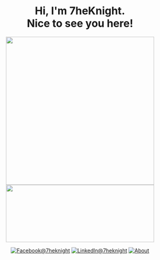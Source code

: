 <h1 align=center>Hi, I'm 7heKnight.<br>Nice to see you here!</h1>
<p align=center>
  <kbd><img width=400 src="https://github-readme-stats.vercel.app/api?username=7heknight&bg_color=00000000&text_color=58a6ff&hide_border=true&disable_animations=true&include_all_commits=true"><img height=155 width=400 src="https://github-readme-stats.vercel.app/api/top-langs/?username=7heknight&layout=compact&langs_count=10&bg_color=00000000&text_color=58a6ff&hide_border=true&disable_animations=true&card_width=485&line_height=35" /></kbd>
</p>

<p align=center>
<a href="https://www.facebook.com/7heknight"><img src="https://img.shields.io/badge/Facebook--_.svg?style=social&logo=facebook" alt="Facebook@7heknight"></a>
<a href="https://www.linkedin.com/in/7heknight"><img src="https://img.shields.io/badge/LinkedIn--_.svg?style=social&logo=linkedin" alt="LinkedIn@7heknight"></a>
<a href="https://github.com/7heKnight/"><img src="https://img.shields.io/badge/About--_.svg?style=about" alt="About"></a>
</p>
